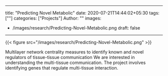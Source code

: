 

---
title: "Predicting Novel Metabolic"
date: 2020-07-21T14:44:02+05:30
tags: [""]
categories: ["Projects"]
Author: ""
images:
  - /images/research/Predicting-Novel-Metabolic.png
draft: false
---

{{< figure src="/images/research/Predicting-Novel-Metabolic.png" >}}


Multilayer network centrality measures to identify known and novel regulators of tissue-tissue communication
We are interested in understanding the multi-tissue communication. The project involves identifying genes that regulate multi-tissue interaction.